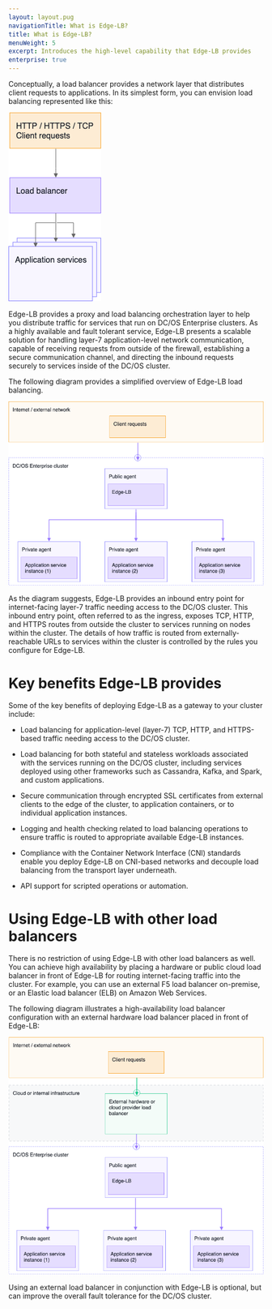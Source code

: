 ```yaml
---
layout: layout.pug
navigationTitle: What is Edge-LB?
title: What is Edge-LB?
menuWeight: 5
excerpt: Introduces the high-level capability that Edge-LB provides
enterprise: true
---
```

Conceptually, a load balancer provides a network layer that distributes client requests to applications. In its simplest form, you can envision load balancing represented like this:

![Load balancing in its simplest form](../../img/Simple-LB.png)

Edge-LB provides a proxy and load balancing orchestration layer to help you distribute traffic for services that run on DC/OS Enterprise clusters. As a highly available and fault tolerant service, Edge-LB presents a scalable solution for handling layer-7 application-level network communication, capable of receiving requests from outside of the firewall, establishing a secure communication channel, and directing the inbound requests securely to services inside of the DC/OS cluster.

The following diagram provides a simplified overview of Edge-LB load balancing.

![Simplified overview of Edge-LB](../../img/Edge-LB-simple-arch.png)

As the diagram suggests, Edge-LB provides an inbound entry point for internet-facing layer-7 traffic needing access to the DC/OS cluster. This inbound entry point, often referred to as the ingress, exposes TCP, HTTP, and HTTPS routes from outside the cluster to services running on nodes within the cluster. The details of how traffic is routed from externally-reachable URLs to services within the cluster is controlled by the rules you configure for Edge-LB.

# Key benefits Edge-LB provides
Some of the key benefits of deploying Edge-LB as a gateway to your cluster include:

- Load balancing for application-level (layer-7) TCP, HTTP,  and HTTPS-based traffic needing access to the DC/OS cluster.

- Load balancing for both stateful and stateless workloads associated with the services running on the DC/OS cluster, including services deployed using other frameworks such as Cassandra, Kafka, and Spark, and custom applications.

- Secure communication through encrypted SSL certificates from external clients to the edge of the cluster, to application containers, or to individual application instances.

- Logging and health checking related to load balancing operations to ensure traffic is routed to appropriate available Edge-LB instances.

- Compliance with the Container Network Interface (CNI) standards enable you deploy Edge-LB on CNI-based networks and decouple load balancing from the transport layer underneath.

- API support for scripted operations or automation.

# Using Edge-LB with other load balancers
There is no restriction of using Edge-LB with other load balancers as well. You can achieve high availability by placing a hardware or public cloud load balancer in front of Edge-LB for routing internet-facing traffic into the cluster. For example, you can use an external F5 load balancer on-premise, or an Elastic load balancer (ELB) on Amazon Web Services.

The following diagram illustrates a high-availability load balancer configuration with an external hardware load balancer placed in front of Edge-LB:

![Using an external load balancer with Edge-LB](../../img/Edge-LB-external-LB.png)

Using an external load balancer in conjunction with Edge-LB is optional, but can improve the overall fault tolerance for the DC/OS cluster.

